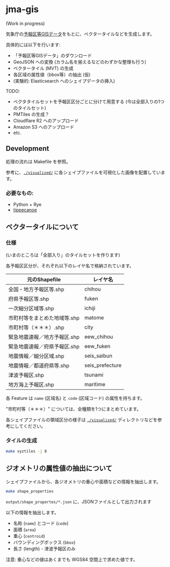 # jma-gis

(Work in progress)

気象庁の[予報区等GISデータ](https://www.data.jma.go.jp/developer/gis.html)をもとに、ベクタータイルなどを生成します。

具体的には以下を行います:

- 「予報区等GISデータ」のダウンロード
- GeoJSON への変換 (カラム名を揃えるなどのわずかな整理も行う)
- ベクタータイル (MVT) の生成
- 各区域の属性値（bbox等）の抽出 (仮)
- (実験的: Elasticsearch へのシェイプデータの挿入)

TODO:

- ベクタタイルセットを予報区区分ごとに分けて用意する (今は全部入りの1つのタイルセット)
- PMTiles の生成？
- Cloudflare R2 へのアップロード
- Amazon S3 へのアップロード
- etc.

## Development

処理の流れは Makefile を参照。

参考に、[`./visualized/`](./visualized/) に各シェイプファイルを可視化した画像を配置しています。

### 必要なもの:

- Python + Rye
- [tippecanoe](https://github.com/felt/tippecanoe)
<!--
- [go-pmtiles](https://github.com/protomaps/go-pmtiles)
    - `go install github.com/protomaps/go-pmtiles@latest`
-->


## ベクタータイルについて

### 仕様

(いまのところは「全部入り」のタイルセットを作ります)

各予報区区分が、それぞれ以下のレイヤ名で格納されています。

| 元のShapefile | レイヤ名 |
| -- | -- |
| 全国・地方予報区等.shp | chihou |
| 府県予報区等.shp | fuken |
| 一次細分区域等.shp | ichiji |
| 市町村等をまとめた地域等.shp | matome |
| 市町村等（＊＊＊）.shp | city |
| 緊急地震速報／地方予報区.shp | eew_chihou |
| 緊急地震速報／府県予報区.shp | eew_fuken |
| 地震情報／細分区域.shp | seis_saibun |
| 地震情報／都道府県等.shp | seis_prefecture |
| 津波予報区.shp | tsunami |
| 地方海上予報区.shp | maritime |

各 Feature は `name` (区域名) と `code` (区域コード) の属性を持ちます。

"市町村等（＊＊＊）" については、全種類を1つにまとめています。

各シェイプファイルの領域区分の様子は [`./visualized/`](./visualized/) ディレクトリなどを参考にしてください。

### タイルの生成

```bash
make xyztiles -j 8
```

## ジオメトリの属性値の抽出について

シェイプファイルから、各ジオメトリの重心や面積などの情報を抽出します。

```bash
make shape_properties
```

`output/shape_propertes/*.json` に、JSONファイルとして出力されます

以下の情報を抽出します。

- 名称 (`name`) とコード (`code`)
- 面積 (`area`)
- 重心 (`centroid`)
- バウンディングボックス (`bbox`)
- 長さ (length) - 津波予報区のみ

注意: 重心などの値はあくまでも WGS84 空間上で求めた値です。


<!--
## Elasticsearch インデックスについて

Elasticsearch のインデクスにシェイプデータをインデクスすることができます。インデクスに際して一定のベクトル単純化を行います。

下記のコマンドでインデクスしなおすことができます（エイリアスの張り替えまで自動で行われます）。

```bash
make update_es_index
```

インデクスの内容は以下の通りです:

```python
    "properties": {
        "kind": {"type": "keyword"},  # 種類 (e.g. 一次細分区域等)
        "name": {"type": "keyword"},  # 名前 (e.g. 秩父地方)
        "code": {"type": "keyword"},  # コード
        "geometry": {"type": "geo_shape"},  # ジオメトリ
    }
```
-->
